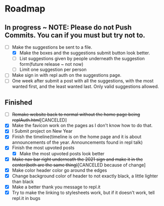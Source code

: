 # Roadmap

##  In progress ~ NOTE: Please do not Push Commits. You can if you must but try not to.

- [ ] Make the suggestions be sent to a file.
  - [x] Make the boxes and the suggestions submit button look better.
  - [ ] List suggestions given by people underneath the suggestion form(future release ~ not now)
  - [ ] Limit one suggestion per person
- [ ] Make sign in with repl auth on the suggestions page.
- [ ] One week after submit a post with all the suggestions, with the most wanted first, and the least wanted last. Only valid suggestions allowed.

## Finished

- [ ] ~~Remake website back to normal without the home page being replAuth.html~~[CANCELED]
- [x] Make the favicon work on the pages as I don't know how to do that.
- [x] I Submit project on New Year
- [x] Finish the timeline(timeline is on the home page and it is about announcements of the year. Announcements found in repl talk)
- [x] Finish the most upvoted posts
  - [x] Make the most upvoted posts look better
- [x] ~~Make nav bar right underneath the 2021 sign and make it in the center(both are the same thing)~~[CANCELED because of change]
- [x] Make color header color go around the edges
- [x] Change background color of header to not exactly black, a little lighter than black
- [x] Make a better thank you message to repl.it
- [x] Try to make the linking to stylesheets work, but if it doesn't work, tell repl.it in bugs